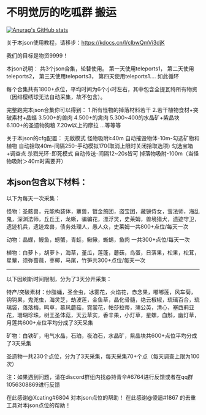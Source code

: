 # 不明觉厉的吃呱群 搬运
[![Anurag's GitHub stats](https://github-readme-stats.vercel.app/api?username=kevinkong1999)](https://github.com/anuraghazra/github-readme-stats)



关于本json使用教程，请移步：https://kdocs.cn/l/clbwQmVi3djK


我们的目标是物资9999！

本json说明：
共3个json合集，轮替使用。
第一天使用teleports1，
第二天使用teleports2，
第三天使用teleports3，
第四天使用teleports1....
如此循环

每个合集共有1800+点位，平均时间为6个小时左右，其中包含全提瓦特所有物资（因绯樱绣球无法自动采集，故不包含）。

完整跑完本json合集你可以得到：
1.所有怪物的掉落材料若干
2.若干植物食材+突破素材+晶蝶
3.500+的兽肉
4.500+的禽肉
5.300~400的水晶矿+紫晶块
6.100+的圣遗物狗粮
7.20w以上的摩拉
...等等等


关于本json的cfg配置：
无敌模式
怪物吸附≥40m
自动摧毁物体-10m-勾选矿物和植物
自动拾取40m-间隔250-手动模拟170(取消上限时关闭拾取选项)
             勾选宝箱+调查点
杀戮光环-即死模式
自动传送-间隔12~20s皆可
掉落物吸附-100m（当怪物吸附＞40m时需要开）


本json包含以下材料：
--------------------------------------------------------------------------------
以下为每天一次采集：

怪物：圣骸兽，元能构装体，蕈兽，镀金旅团，盗宝团，藏镜侍女，萤法师，海乱鬼，深渊法师，丘丘王，龙蜥，骗骗花，漂浮灵，史莱姆，兽境猎犬，遗迹守卫，遗迹机兵，遗迹龙兽，债务处理人，愚人众，史莱姆一共800+点位/每天一次

动物：晶蝶，鳗鱼，螃蟹，青蛙，鳅鳅，蜥蜴，鱼肉  一共300+点位/每天一次


植物：白萝卜，胡萝卜，海草，堇瓜，莲蓬，蘑菇，鸟蛋，日落果，松果，松茸，星蕈，须弥蔷薇，枣椰，马尾，竹笋共300+点位/每天一次

--------------------------------------------------------------------------------
以下因刷新时间限制，分为了3天分开采集：

特产/突破素材：纱脂蛹，圣金虫，冰雾花，火焰花，赤念果，嘟嘟莲，风车菊，钩钩果，鬼兜虫，海灵芝，劫波莲，金鱼草，晶化骨髓，绝云椒椒，琉璃百合，琉璃袋，落落梅，鸣草，慕风蘑菇，霓裳花，帕莎拉蒂，蒲公英，清心，塞西莉亚花，珊瑚珍珠，树王圣体菇，天云草实，香辛果，小灯草，星螺，血斛，幽灯草，月莲共600+点位平均分成了3天采集


矿物：白铁矿，电气水晶，石珀，夜泊石，水晶矿，紫晶块共600+点位平均分成了3天采集


圣遗物一共230个点位，分为了3天采集，每天采集70+个点（每天调查上限为100次）


注：如果遇到问题，请在discord群组内找@持青伞#6764进行反馈或者在qq群1056308869进行反馈


在此感谢@Xcating#6804 对本json点位的帮助！
在此感谢@傻逼#1867 的去重工具对本json点位的帮助！
